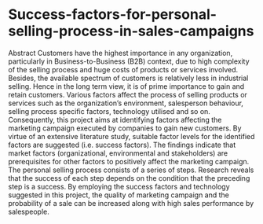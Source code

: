 # Success-factors-for-personal-selling-process-in-sales-campaigns
Abstract Customers have the highest importance in any organization, particularly in Business-to-Business (B2B) context, due to high complexity of the selling process and huge costs of products or services involved. Besides, the available spectrum of customers is relatively less in industrial selling. Hence in the long term view, it is of prime importance to gain and retain customers. Various factors affect the process of selling products or services such as the organization’s environment, salesperson behaviour, selling process specific factors, technology utilised and so on. Consequently, this project aims at identifying factors affecting the marketing campaign executed by companies to gain new customers. By virtue of an extensive literature study, suitable factor levels for the identified factors are suggested (i.e. success factors). The findings indicate that market factors (organizational, environmental and stakeholders) are prerequisites for other factors to positively affect the marketing campaign. The personal selling process consists of a series of steps. Research reveals that the success of each step depends on the condition that the preceding step is a success. By employing the success factors and technology suggested in this project, the quality of marketing campaign and the probability of a sale can be increased along with high sales performance by salespeople.
